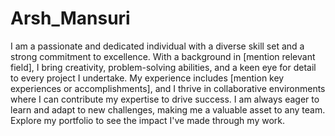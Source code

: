 # Arsh_Mansuri

I am a passionate and dedicated individual with a diverse skill set and a strong commitment to excellence. With a background in [mention relevant field], I bring creativity, problem-solving abilities, and a keen eye for detail to every project I undertake. My experience includes [mention key experiences or accomplishments], and I thrive in collaborative environments where I can contribute my expertise to drive success. I am always eager to learn and adapt to new challenges, making me a valuable asset to any team. Explore my portfolio to see the impact I've made through my work.
